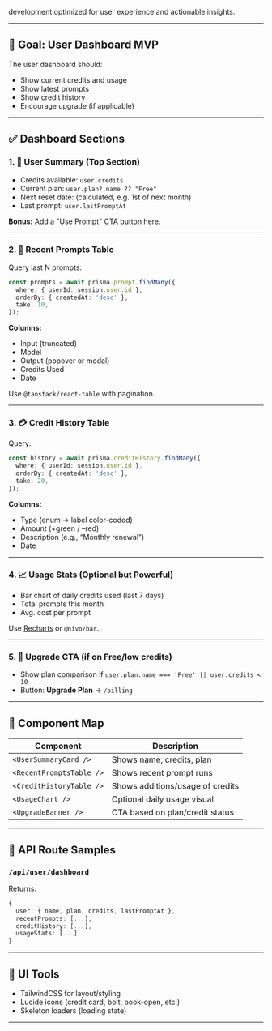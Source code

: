 development optimized for user experience and actionable insights.

---

## 🧭 Goal: **User Dashboard MVP**

The user dashboard should:

- Show current credits and usage
- Show latest prompts
- Show credit history
- Encourage upgrade (if applicable)

---

## ✅ Dashboard Sections

### 1. 🎯 **User Summary (Top Section)**

- Credits available: `user.credits`
- Current plan: `user.plan?.name ?? "Free"`
- Next reset date: (calculated, e.g. 1st of next month)
- Last prompt: `user.lastPromptAt`

**Bonus:** Add a "Use Prompt" CTA button here.

---

### 2. 🧠 **Recent Prompts Table**

Query last N prompts:

```ts
const prompts = await prisma.prompt.findMany({
  where: { userId: session.user.id },
  orderBy: { createdAt: 'desc' },
  take: 10,
});
```

**Columns:**

- Input (truncated)
- Model
- Output (popover or modal)
- Credits Used
- Date

Use `@tanstack/react-table` with pagination.

---

### 3. 💳 **Credit History Table**

Query:

```ts
const history = await prisma.creditHistory.findMany({
  where: { userId: session.user.id },
  orderBy: { createdAt: 'desc' },
  take: 20,
});
```

**Columns:**

- Type (enum → label color-coded)
- Amount (+green / –red)
- Description (e.g., “Monthly renewal”)
- Date

---

### 4. 📈 **Usage Stats (Optional but Powerful)**

- Bar chart of daily credits used (last 7 days)
- Total prompts this month
- Avg. cost per prompt

Use [Recharts](https://recharts.org) or `@nivo/bar`.

---

### 5. 🚀 **Upgrade CTA (if on Free/low credits)**

- Show plan comparison if `user.plan.name === 'Free' || user.credits < 10`
- Button: **Upgrade Plan** → `/billing`

---

## 🧱 Component Map

| Component                | Description                      |
| ------------------------ | -------------------------------- |
| `<UserSummaryCard />`    | Shows name, credits, plan        |
| `<RecentPromptsTable />` | Shows recent prompt runs         |
| `<CreditHistoryTable />` | Shows additions/usage of credits |
| `<UsageChart />`         | Optional daily usage visual      |
| `<UpgradeBanner />`      | CTA based on plan/credit status  |

---

## 🔐 API Route Samples

### `/api/user/dashboard`

Returns:

```ts
{
  user: { name, plan, credits, lastPromptAt },
  recentPrompts: [...],
  creditHistory: [...],
  usageStats: [...]
}
```

---

## 🎨 UI Tools

- TailwindCSS for layout/styling
- Lucide icons (credit card, bolt, book-open, etc.)
- Skeleton loaders (loading state)

---
